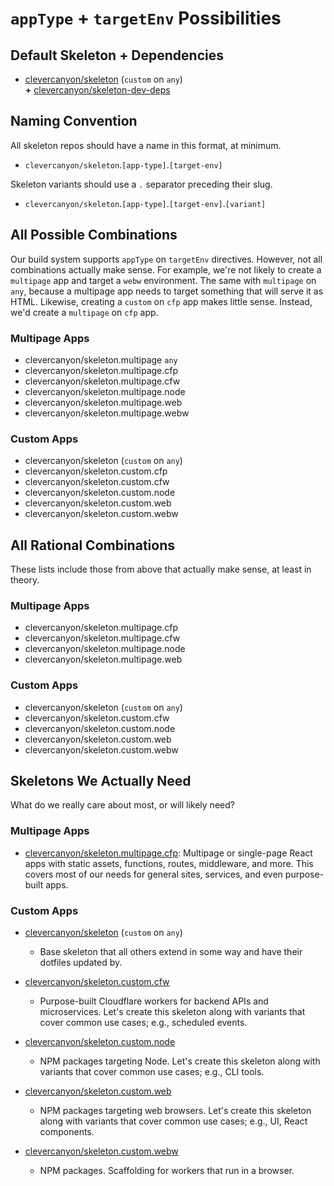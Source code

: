 # `appType` + `targetEnv` Possibilities

## Default Skeleton + Dependencies

- [clevercanyon/skeleton](https://github.com/clevercanyon/skeleton) (`custom` on `any`)  
  **+** [clevercanyon/skeleton-dev-deps](https://github.com/clevercanyon/skeleton-dev-deps)

## Naming Convention

All skeleton repos should have a name in this format, at minimum.

- `clevercanyon/skeleton`.`[app-type]`.`[target-env]`

Skeleton variants should use a `.` separator preceding their slug.

- `clevercanyon/skeleton`.`[app-type]`.`[target-env]`.`[variant]`

## All Possible Combinations

Our build system supports `appType` on `targetEnv` directives. However, not all combinations
actually make sense. For example, we're not likely to create a `multipage` app and target a
`webw` environment. The same with `multipage` on `any`, because a multipage app needs to target
something that will serve it as HTML. Likewise, creating a `custom` on `cfp` app makes little sense.
Instead, we'd create a `multipage` on `cfp` app.

### Multipage Apps

- clevercanyon/skeleton.multipage `any`
- clevercanyon/skeleton.multipage.cfp
- clevercanyon/skeleton.multipage.cfw
- clevercanyon/skeleton.multipage.node
- clevercanyon/skeleton.multipage.web
- clevercanyon/skeleton.multipage.webw

### Custom Apps

- clevercanyon/skeleton (`custom` on `any`)
- clevercanyon/skeleton.custom.cfp
- clevercanyon/skeleton.custom.cfw
- clevercanyon/skeleton.custom.node
- clevercanyon/skeleton.custom.web
- clevercanyon/skeleton.custom.webw

## All Rational Combinations

These lists include those from above that actually make sense, at least in theory.

### Multipage Apps

- clevercanyon/skeleton.multipage.cfp
- clevercanyon/skeleton.multipage.cfw
- clevercanyon/skeleton.multipage.node
- clevercanyon/skeleton.multipage.web

### Custom Apps

- clevercanyon/skeleton (`custom` on `any`)
- clevercanyon/skeleton.custom.cfw
- clevercanyon/skeleton.custom.node
- clevercanyon/skeleton.custom.web
- clevercanyon/skeleton.custom.webw

## Skeletons We Actually Need

What do we really care about most, or will likely need?

### Multipage Apps

- [clevercanyon/skeleton.multipage.cfp](#): Multipage or single-page React apps with static assets,
  functions, routes, middleware, and more. This covers most of our needs for general sites,
  services, and even purpose-built apps.

### Custom Apps

- [clevercanyon/skeleton](https://github.com/clevercanyon/skeleton) (`custom` on `any`)
	- Base skeleton that all others extend in some way and have their dotfiles updated by.

- [clevercanyon/skeleton.custom.cfw](#)
	- Purpose-built Cloudflare workers for backend APIs and microservices. Let's create this
	  skeleton along with variants that cover common use cases; e.g., scheduled events.

- [clevercanyon/skeleton.custom.node](#)
	- NPM packages targeting Node. Let's create this skeleton along with variants that cover common
	  use cases; e.g., CLI tools.

- [clevercanyon/skeleton.custom.web](#)
	- NPM packages targeting web browsers. Let's create this skeleton along with variants that cover
	  common use cases; e.g., UI, React components.

- [clevercanyon/skeleton.custom.webw](#)
	- NPM packages. Scaffolding for workers that run in a browser.
